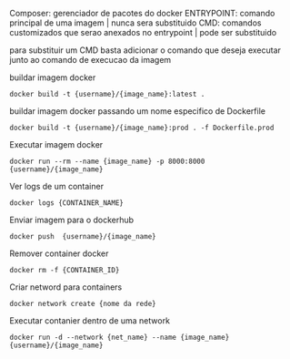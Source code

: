 Composer: gerenciador de pacotes do docker
ENTRYPOINT: comando principal de uma imagem | nunca sera substituido
CMD: comandos customizados que serao anexados no entrypoint | pode ser substituido

para substituir um CMD basta adicionar o comando que deseja executar junto ao comando de execucao da imagem


buildar imagem docker

```
docker build -t {username}/{image_name}:latest .
```

buildar imagem docker passando um nome especifico de Dockerfile

```
docker build -t {username}/{image_name}:prod . -f Dockerfile.prod
```

Executar imagem docker

```
docker run --rm --name {image_name} -p 8000:8000 {username}/{image_name}
```

Ver logs de um container

```
docker logs {CONTAINER_NAME}
```

Enviar imagem para o dockerhub

```
docker push  {username}/{image_name}
```

Remover container docker

```
docker rm -f {CONTAINER_ID}
```


Criar netword para containers
```
docker network create {nome da rede}
```

Executar contanier dentro de uma network

```
docker run -d --network {net_name} --name {image_name} {username}/{image_name}

```
